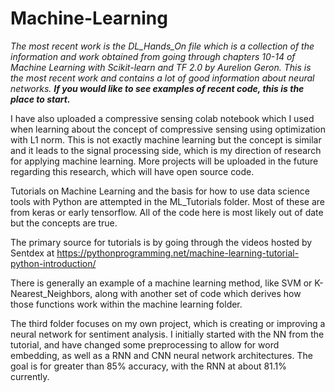 # Machine-Learning
*The most recent work is the DL_Hands_On file which is a collection of the information and work obtained from going through chapters 10-14 of Machine Learning with Scikit-learn and TF 2.0 by Aurelion Geron. This is the most recent work and contains a lot of good information about neural networks. <b> If you would like to see examples of recent code, this is the place to start.* </b>

I have also uploaded a compressive sensing colab notebook which I used when learning about the concept of compressive sensing using optimization with L1 norm. This is not exactly machine learning but the concept is similar and it leads to the signal processing side, which is my direction of research for applying machine learning. More projects will be uploaded in the future regarding this research, which will have open source code.


Tutorials on Machine Learning and the basis for how to use data science tools with Python are attempted in the ML_Tutorials folder. Most of these are from keras or early tensorflow. All of the code here is most likely out of date but the concepts are true.

The primary source for tutorials is by going through the videos hosted by Sentdex at https://pythonprogramming.net/machine-learning-tutorial-python-introduction/

There is generally an example of a machine learning method, like SVM or K-Nearest_Neighbors, along with another set of code which derives how those functions work within the machine learning folder.

The third folder focuses on my own project, which is creating or improving a neural network for sentiment analysis. I initially started with the NN from the tutorial, and have changed some preprocessing to allow for word embedding, as well as a RNN and CNN neural network architectures. The goal is for greater than 85% accuracy, with the RNN at about 81.1% currently.
